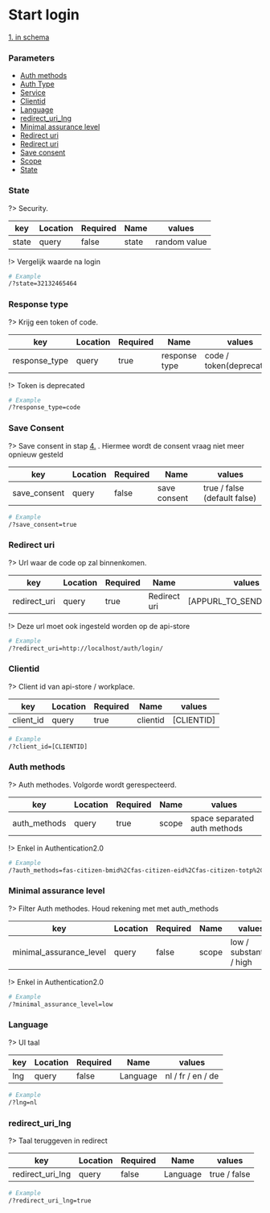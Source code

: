# Start login
[1. in schema](/consent/schema)

### Parameters

* [Auth methods](#Auth-methods)
* [Auth Type](#Auth-type)
* [Service](#Service)
* [Clientid](#Clientid)
* [Language](#Language)
* [redirect_uri_lng](#redirect_uri_lng)
* [Minimal assurance level](#Minimal-assurance-level)
* [Redirect uri](#Redirect-uri)
* [Redirect uri](#Redirect-uri)
* [Save consent](#Save-consent)
* [Scope](#Scope)
* [State](#State)


### State

?> Security.

| key   | Location | Required | Name         | values       |
| ------| -------- |--------- | ------------ | ------------ |
| state | query    | false    | state        | random value |

!> Vergelijk waarde na login

```bash
# Example
/?state=32132465464
```

### Response type

?> Krijg een token of code.

| key           | Location | Required | Name          | values                   |
| ------------- | -------- |--------- | ------------- | ------------------------ |
| response_type | query    | true     | response type | code / token(deprecated) |

!> Token is deprecated

```bash
# Example
/?response_type=code
```


### Save Consent

?> Save consent in stap [4.](/consent/schema) . Hiermee wordt de consent vraag niet meer opnieuw gesteld

| key          | Location | Required | Name         | values                     |
| ------------ | -------- |--------- | ------------ | -------------------------- |
| save_consent | query    | false    | save consent | true / false (default false) |

```bash
# Example
/?save_consent=true
```


### Redirect uri

?> Url waar de code op zal binnenkomen.

| key          | Location | Required | Name         | values                     |
| ------------ | -------- |--------- | ------------ | -------------------------- |
| redirect_uri | query    | true     | Redirect uri | [APPURL_TO_SEND_CODE_TO]   |

!> Deze url moet ook ingesteld worden op de api-store

```bash
# Example
/?redirect_uri=http://localhost/auth/login/
```


### Clientid

?> Client id van api-store / workplace.

| key       | Location | Required | Name        | values       |
| --------- | -------- |--------- | ----------- | ------------ |
| client_id | query    | true     | clientid    | [CLIENTID]   |

```bash
# Example
/?client_id=[CLIENTID]
```


### Auth methods

?> Auth methodes. Volgorde wordt gerespecteerd.

| key           | Location | Required | Name        | values                       |
| ------------- | -------- |--------- | ----------- | ---------------------------- |
| auth_methods  | query    | true     | scope       | space separated auth methods |

!> Enkel in Authentication2.0

```bash
# Example
/?auth_methods=fas-citizen-bmid%2Cfas-citizen-eid%2Cfas-citizen-totp%2Cfas-citizen-otp%2Ciam-aprofiel-userpass
```


### Minimal assurance level

?> Filter Auth methodes. Houd rekening met met auth_methods

| key                      | Location | Required | Name        | values                   |
| ------------------------ | -------- |--------- | ----------- | ------------------------ |
| minimal_assurance_level  | query    | false    | scope       | low / substantial / high |

!> Enkel in Authentication2.0

```bash
# Example
/?minimal_assurance_level=low
```

### Language

?> UI taal

| key | Location | Required | Name        | values            |
| --- | -------- |--------- | ----------- | ----------------- |
| lng | query    | false    | Language    | nl / fr / en / de |

```bash
# Example
/?lng=nl
```
### redirect_uri_lng

?> Taal teruggeven in redirect

| key              | Location | Required | Name        | values       |
| ---------------- | -------- |--------- | ----------- | ------------ |
| redirect_uri_lng | query    | false    | Language    | true / false |

```bash
# Example
/?redirect_uri_lng=true
```
